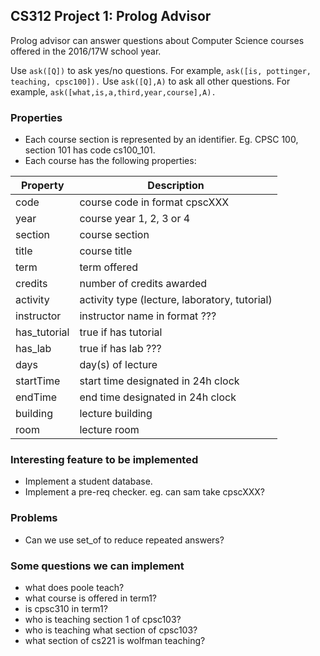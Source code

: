 ## CS312 Project 1: Prolog Advisor
Prolog advisor can answer questions about Computer Science courses offered in the 2016/17W school year.

Use `ask([Q])` to ask yes/no questions. For example, `ask([is, pottinger, teaching, cpsc100]).`
Use `ask([Q],A)` to ask all other questions. For example, `ask([what,is,a,third,year,course],A).`

### Properties
+ Each course section is represented by an identifier. Eg. CPSC 100, section 101 has code cs100_101.
+ Each course has the following properties:

Property | Description
--- | ---
code | course code in format cpscXXX
year | course year 1, 2, 3 or 4
section | course section
title | course title
term | term offered
credits | number of credits awarded
activity | activity type (lecture, laboratory, tutorial)
instructor | instructor name in format ???
has_tutorial | true if has tutorial
has_lab | true if has lab ???
days | day(s) of lecture
startTime | start time designated in 24h clock
endTime | end time designated in 24h clock
building | lecture building
room | lecture room

### Interesting feature to be implemented
+ Implement a student database.
+ Implement a pre-req checker. eg. can sam take cpscXXX?

### Problems
+ Can we use set_of to reduce repeated answers?

### Some questions we can implement
+ what does poole teach?
+ what course is offered in term1?
+ is cpsc310 in term1?
+ who is teaching section 1 of cpsc103?
+ who is teaching what section of cpsc103?
+ what section of cs221 is wolfman teaching?